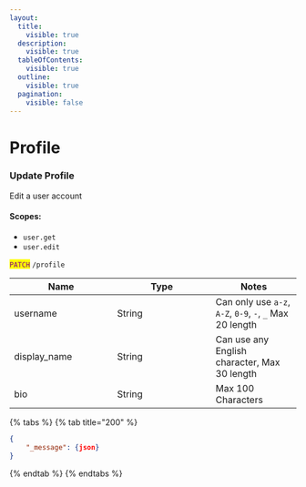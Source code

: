 ```yaml
---
layout:
  title:
    visible: true
  description:
    visible: true
  tableOfContents:
    visible: true
  outline:
    visible: true
  pagination:
    visible: false
---
```


# Profile

### Update Profile

Edit a user account

#### Scopes:

* `user.get`
* `user.edit`

<mark style="color:purple;">`PATCH`</mark> `/profile`

<table><thead><tr><th width="165">Name</th><th width="157">Type</th><th>Notes</th></tr></thead><tbody><tr><td>username</td><td>String</td><td>Can only use <code>a-z</code>, <code>A-Z</code>, <code>0-9</code>, <code>-</code>, <code>_</code> Max 20 length</td></tr><tr><td>display_name</td><td>String</td><td>Can use any English character, Max 30 length</td></tr><tr><td>bio</td><td>String</td><td>Max 100 Characters</td></tr></tbody></table>

{% tabs %}
{% tab title="200" %}
```json
{
    "_message": {json}
}
```
{% endtab %}
{% endtabs %}
